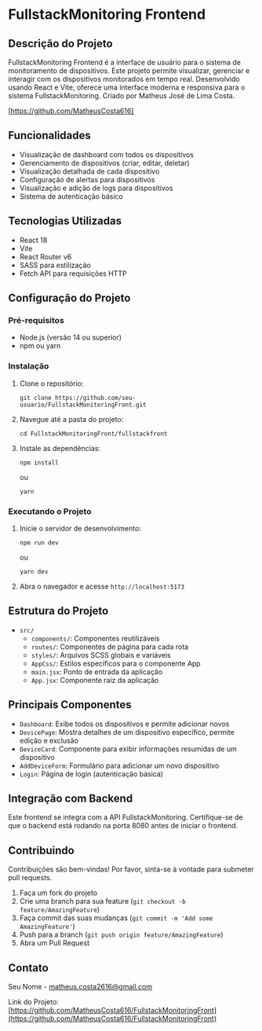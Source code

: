 # FullstackMonitoring Frontend

## Descrição do Projeto

FullstackMonitoring Frontend é a interface de usuário para o sistema de monitoramento de dispositivos. Este projeto permite visualizar, gerenciar e interagir com os dispositivos monitorados em tempo real. Desenvolvido usando React e Vite, oferece uma interface moderna e responsiva para o sistema FullstackMonitoring.
Criado por Matheus José de Lima Costa.

[https://github.com/MatheusCosta616]

## Funcionalidades

- Visualização de dashboard com todos os dispositivos
- Gerenciamento de dispositivos (criar, editar, deletar)
- Visualização detalhada de cada dispositivo
- Configuração de alertas para dispositivos
- Visualização e adição de logs para dispositivos
- Sistema de autenticação básico

## Tecnologias Utilizadas

- React 18
- Vite
- React Router v6
- SASS para estilização
- Fetch API para requisições HTTP

## Configuração do Projeto

### Pré-requisitos

- Node.js (versão 14 ou superior)
- npm ou yarn

### Instalação

1. Clone o repositório:
   ```
   git clone https://github.com/seu-usuario/FullstackMonitoringFront.git
   ```

2. Navegue até a pasta do projeto:
   ```
   cd FullstackMonitoringFront/fullstackfront
   ```

3. Instale as dependências:
   ```
   npm install
   ```
   ou
   ```
   yarn
   ```

### Executando o Projeto

1. Inicie o servidor de desenvolvimento:
   ```
   npm run dev
   ```
   ou
   ```
   yarn dev
   ```

2. Abra o navegador e acesse `http://localhost:5173`

## Estrutura do Projeto

- `src/`
  - `components/`: Componentes reutilizáveis
  - `routes/`: Componentes de página para cada rota
  - `styles/`: Arquivos SCSS globais e variáveis
  - `AppCss/`: Estilos específicos para o componente App
  - `main.jsx`: Ponto de entrada da aplicação
  - `App.jsx`: Componente raiz da aplicação

## Principais Componentes

- `Dashboard`: Exibe todos os dispositivos e permite adicionar novos
- `DevicePage`: Mostra detalhes de um dispositivo específico, permite edição e exclusão
- `DeviceCard`: Componente para exibir informações resumidas de um dispositivo
- `AddDeviceForm`: Formulário para adicionar um novo dispositivo
- `Login`: Página de login (autenticação básica)

## Integração com Backend

Este frontend se integra com a API FullstackMonitoring. Certifique-se de que o backend está rodando na porta 8080 antes de iniciar o frontend.

## Contribuindo

Contribuições são bem-vindas! Por favor, sinta-se à vontade para submeter pull requests.

1. Faça um fork do projeto
2. Crie uma branch para sua feature (`git checkout -b feature/AmazingFeature`)
3. Faça commit das suas mudanças (`git commit -m 'Add some AmazingFeature'`)
4. Push para a branch (`git push origin feature/AmazingFeature`)
5. Abra um Pull Request

## Contato

Seu Nome - matheus.costa2616@gmail.com

Link do Projeto: [https://github.com/MatheusCosta616/FullstackMonitoringFront](https://github.com/MatheusCosta616/FullstackMonitoringFront)
